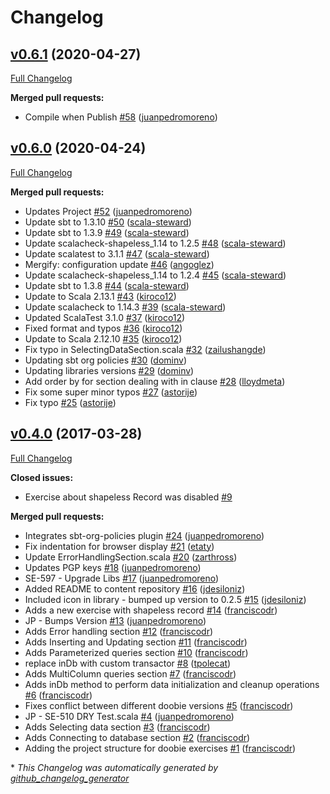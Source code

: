# Changelog

## [v0.6.1](https://github.com/scala-exercises/exercises-doobie/tree/v0.6.1) (2020-04-27)

[Full Changelog](https://github.com/scala-exercises/exercises-doobie/compare/v0.6.0...v0.6.1)

**Merged pull requests:**

- Compile when Publish [\#58](https://github.com/scala-exercises/exercises-doobie/pull/58) ([juanpedromoreno](https://github.com/juanpedromoreno))

## [v0.6.0](https://github.com/scala-exercises/exercises-doobie/tree/v0.6.0) (2020-04-24)

[Full Changelog](https://github.com/scala-exercises/exercises-doobie/compare/v0.4.0...v0.6.0)

**Merged pull requests:**

- Updates Project [\#52](https://github.com/scala-exercises/exercises-doobie/pull/52) ([juanpedromoreno](https://github.com/juanpedromoreno))
- Update sbt to 1.3.10 [\#50](https://github.com/scala-exercises/exercises-doobie/pull/50) ([scala-steward](https://github.com/scala-steward))
- Update sbt to 1.3.9 [\#49](https://github.com/scala-exercises/exercises-doobie/pull/49) ([scala-steward](https://github.com/scala-steward))
- Update scalacheck-shapeless\_1.14 to 1.2.5 [\#48](https://github.com/scala-exercises/exercises-doobie/pull/48) ([scala-steward](https://github.com/scala-steward))
- Update scalatest to 3.1.1 [\#47](https://github.com/scala-exercises/exercises-doobie/pull/47) ([scala-steward](https://github.com/scala-steward))
- Mergify: configuration update [\#46](https://github.com/scala-exercises/exercises-doobie/pull/46) ([angoglez](https://github.com/angoglez))
- Update scalacheck-shapeless\_1.14 to 1.2.4 [\#45](https://github.com/scala-exercises/exercises-doobie/pull/45) ([scala-steward](https://github.com/scala-steward))
- Update sbt to 1.3.8 [\#44](https://github.com/scala-exercises/exercises-doobie/pull/44) ([scala-steward](https://github.com/scala-steward))
- Update to Scala 2.13.1 [\#43](https://github.com/scala-exercises/exercises-doobie/pull/43) ([kiroco12](https://github.com/kiroco12))
- Update scalacheck to 1.14.3 [\#39](https://github.com/scala-exercises/exercises-doobie/pull/39) ([scala-steward](https://github.com/scala-steward))
- Updated ScalaTest 3.1.0 [\#37](https://github.com/scala-exercises/exercises-doobie/pull/37) ([kiroco12](https://github.com/kiroco12))
- Fixed format and typos [\#36](https://github.com/scala-exercises/exercises-doobie/pull/36) ([kiroco12](https://github.com/kiroco12))
- Update to Scala 2.12.10 [\#35](https://github.com/scala-exercises/exercises-doobie/pull/35) ([kiroco12](https://github.com/kiroco12))
- Fix typo in SelectingDataSection.scala [\#32](https://github.com/scala-exercises/exercises-doobie/pull/32) ([zailushangde](https://github.com/zailushangde))
- Updating sbt org policies [\#30](https://github.com/scala-exercises/exercises-doobie/pull/30) ([dominv](https://github.com/dominv))
- Updating libraries versions [\#29](https://github.com/scala-exercises/exercises-doobie/pull/29) ([dominv](https://github.com/dominv))
- Add order by for section dealing with in clause [\#28](https://github.com/scala-exercises/exercises-doobie/pull/28) ([lloydmeta](https://github.com/lloydmeta))
- Fix some super minor typos [\#27](https://github.com/scala-exercises/exercises-doobie/pull/27) ([astorije](https://github.com/astorije))
- Fix typo [\#25](https://github.com/scala-exercises/exercises-doobie/pull/25) ([astorije](https://github.com/astorije))

## [v0.4.0](https://github.com/scala-exercises/exercises-doobie/tree/v0.4.0) (2017-03-28)

[Full Changelog](https://github.com/scala-exercises/exercises-doobie/compare/818c2d17a4980aa2343366c190a4c98291d99618...v0.4.0)

**Closed issues:**

- Exercise about shapeless Record was disabled [\#9](https://github.com/scala-exercises/exercises-doobie/issues/9)

**Merged pull requests:**

- Integrates sbt-org-policies plugin [\#24](https://github.com/scala-exercises/exercises-doobie/pull/24) ([juanpedromoreno](https://github.com/juanpedromoreno))
- Fix indentation for browser display [\#21](https://github.com/scala-exercises/exercises-doobie/pull/21) ([etaty](https://github.com/etaty))
- Update ErrorHandlingSection.scala [\#20](https://github.com/scala-exercises/exercises-doobie/pull/20) ([zarthross](https://github.com/zarthross))
- Updates PGP keys [\#18](https://github.com/scala-exercises/exercises-doobie/pull/18) ([juanpedromoreno](https://github.com/juanpedromoreno))
- SE-597 - Upgrade Libs [\#17](https://github.com/scala-exercises/exercises-doobie/pull/17) ([juanpedromoreno](https://github.com/juanpedromoreno))
- Added README to content repository [\#16](https://github.com/scala-exercises/exercises-doobie/pull/16) ([jdesiloniz](https://github.com/jdesiloniz))
- Included icon in library - bumped up version to 0.2.5 [\#15](https://github.com/scala-exercises/exercises-doobie/pull/15) ([jdesiloniz](https://github.com/jdesiloniz))
- Adds a new exercise with shapeless record [\#14](https://github.com/scala-exercises/exercises-doobie/pull/14) ([franciscodr](https://github.com/franciscodr))
- JP - Bumps Version [\#13](https://github.com/scala-exercises/exercises-doobie/pull/13) ([juanpedromoreno](https://github.com/juanpedromoreno))
- Adds Error handling section [\#12](https://github.com/scala-exercises/exercises-doobie/pull/12) ([franciscodr](https://github.com/franciscodr))
- Adds Inserting and Updating section [\#11](https://github.com/scala-exercises/exercises-doobie/pull/11) ([franciscodr](https://github.com/franciscodr))
- Adds Parameterized queries section [\#10](https://github.com/scala-exercises/exercises-doobie/pull/10) ([franciscodr](https://github.com/franciscodr))
- replace inDb with custom transactor [\#8](https://github.com/scala-exercises/exercises-doobie/pull/8) ([tpolecat](https://github.com/tpolecat))
- Adds MultiColumn queries section [\#7](https://github.com/scala-exercises/exercises-doobie/pull/7) ([franciscodr](https://github.com/franciscodr))
- Adds inDb method to perform data initialization and cleanup operations [\#6](https://github.com/scala-exercises/exercises-doobie/pull/6) ([franciscodr](https://github.com/franciscodr))
- Fixes conflict between different doobie versions [\#5](https://github.com/scala-exercises/exercises-doobie/pull/5) ([franciscodr](https://github.com/franciscodr))
- JP - SE-510 DRY Test.scala [\#4](https://github.com/scala-exercises/exercises-doobie/pull/4) ([juanpedromoreno](https://github.com/juanpedromoreno))
- Adds Selecting data section [\#3](https://github.com/scala-exercises/exercises-doobie/pull/3) ([franciscodr](https://github.com/franciscodr))
- Adds Connecting to database section [\#2](https://github.com/scala-exercises/exercises-doobie/pull/2) ([franciscodr](https://github.com/franciscodr))
- Adding the project structure for doobie exercises [\#1](https://github.com/scala-exercises/exercises-doobie/pull/1) ([franciscodr](https://github.com/franciscodr))



\* *This Changelog was automatically generated by [github_changelog_generator](https://github.com/github-changelog-generator/github-changelog-generator)*
